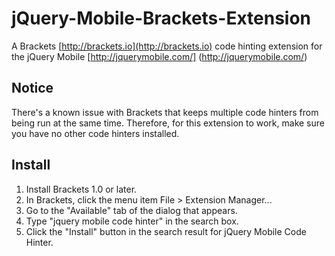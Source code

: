 # jQuery-Mobile-Brackets-Extension
A Brackets [http://brackets.io](http://brackets.io) code hinting extension for the jQuery Mobile [http://jquerymobile.com/] (http://jquerymobile.com/)

## Notice
There's a known issue with Brackets that keeps multiple code hinters from being run at the same time. Therefore, for this extension to work, make sure you have no other code hinters installed. 
 
## Install

1. Install Brackets 1.0 or later.
2. In Brackets, click the menu item File > Extension Manager...
3. Go to the "Available" tab of the dialog that appears.
4. Type "jquery mobile code hinter" in the search box.
5. Click the "Install" button in the search result for jQuery Mobile Code Hinter.
